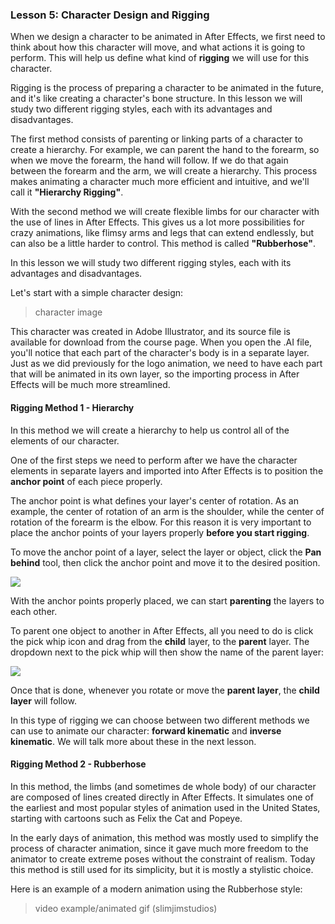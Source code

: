 ### Lesson 5: Character Design and Rigging

When we design a character to be animated in After Effects, we first need to think about how this character will move, and what actions it is going to perform. This will help us define what kind of **rigging** we will use for this character.

Rigging is the process of preparing a character to be animated in the future, and it's like creating a character's bone structure. In this lesson we will study two different rigging styles, each with its advantages and disadvantages.

The first method consists of parenting or linking parts of a character to create a hierarchy. For example, we can parent the hand to the forearm, so when we move the forearm, the hand will follow. If we do that again between the forearm and the arm, we will create a hierarchy. This process makes animating a character much more efficient and intuitive, and we'll call it **"Hierarchy Rigging"**.

With the second method we will create flexible limbs for our character with the use of lines in After Effects. This gives us a lot more possibilities for crazy animations, like flimsy arms and legs that can extend endlessly, but can also be a little harder to control. This method is called **"Rubberhose"**.

In this lesson we will study two different rigging styles, each with its advantages and disadvantages.

Let's start with a simple character design:

>character image

This character was created in Adobe Illustrator, and its source file is available for download from the course page. When you open the .AI file, you'll notice that each part of the character's body is in a separate layer. Just as we did previously for the logo animation, we need to have each part that will be animated in its own layer, so the importing process in After Effects will be much more streamlined.

#### Rigging Method 1 - Hierarchy

In this method we will create a hierarchy to help us control all of the elements of our character.

One of the first steps we need to perform after we have the character elements in separate layers and imported into After Effects is to position the **anchor point** of each piece properly.

The anchor point is what defines your layer's center of rotation. As an example, the center of rotation of an arm is the shoulder, while the center of rotation of the forearm is the elbow. For this reason it is very important to place the anchor points of your layers properly **before you start rigging**.

To move the anchor point of a layer, select the layer or object, click the **Pan behind** tool, then click the anchor point and move it to the desired position.

![](/assets/unit3/anchor_point.gif)

With the anchor points properly placed, we can start **parenting** the layers to each other.

To parent one object to another in After Effects, all you need to do is click the pick whip icon and drag from the **child** layer, to the **parent** layer. The dropdown next to the pick whip will then show the name of the parent layer:

![](/assets/unit3/parent_layers.gif)

Once that is done, whenever you rotate or move the **parent layer**, the **child layer** will follow.

In this type of rigging we can choose between two different methods we can use to animate our character: **forward kinematic** and **inverse kinematic**. We will talk more about these in the next lesson.

#### Rigging Method 2 - Rubberhose

In this method, the limbs (and sometimes de whole body) of our character are composed of lines created directly in After Effects. It simulates one of the earliest and most popular styles of animation used in the United States, starting with cartoons such as Felix the Cat and Popeye.

In the early days of animation, this method was mostly used to simplify the process of character animation, since it gave much more freedom to the animator to create extreme poses without the constraint of realism. Today this method is still used for its simplicity, but it is mostly a stylistic choice.

Here is an example of a modern animation using the Rubberhose style:

>video example/animated gif (slimjimstudios)







